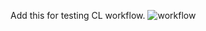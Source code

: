 Add this for testing CL workflow.
![workflow](https://github.com/<UserName>/<RepositoryName>/actions/workflows/main.yml/badge.svg)